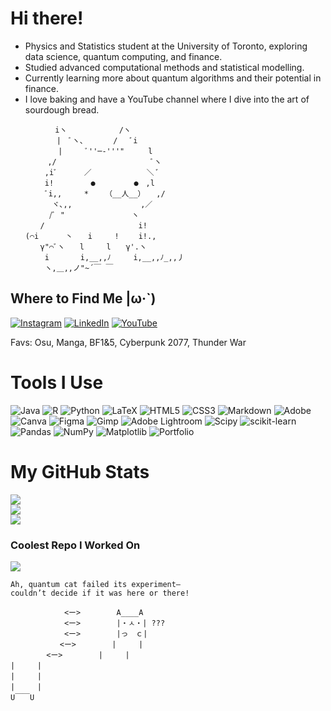 # Hi there!  
- Physics and Statistics student at the University of Toronto, exploring data science, quantum computing, and finance.<be>
- Studied advanced computational methods and statistical modelling.<be>
- Currently learning more about quantum algorithms and their potential in finance.<be>
- I love baking and have a YouTube channel where I dive into the art of sourdough bread. 

```
　　　　　　iヽ　　　　　　　/ヽ 
　　　 　 　|　ﾞヽ、　　　　/ 　ﾞi 
　 　 　 　 |　　　ﾞ''─‐'''"　 　 l 
　　　　　,/　　　 　 　 　 　　 　 ﾞヽ 
　　　　 ,iﾞ 　　　／　 　 　 　 　＼ ﾞ 
　　　 　i!　　　　　●　 　 　　●　,l　　　　　　　 
　　　　 ﾞi,,　　　* 　 （__人__）　　,/　　　　　　　　　　　 
　　　　　 ヾ､,,　　　　　　　 　 ,／　　　　　 
　　 　　 /ﾞ "　　　　　　　　　ヽ　　　 
　　　　/　　　　　　　　　　　　 i!　　　　　　　　　　　　　 
　　(⌒i 　　　丶　　i　　　!　　 i!.,　　　　　　　 　　　 
　　　　γ"⌒ﾞヽ　　l　　　l　　γ'.ヽ　　　　　 　 　　　 
　　　　 i　　 　 i,__,,ﾉ　　　i,__,,ﾉ_,,丿　　　　　　　　　 
　　　　 ヽ,＿,,ノ"~´￣ ￣　　　　　　 
```

## Where to Find Me |ω·`)
[![Instagram](https://img.shields.io/badge/Instagram-%23E4405F.svg?logo=Instagram&logoColor=white)](https://www.instagram.com/umi_yamaguchi/) [![LinkedIn](https://img.shields.io/badge/LinkedIn-%230077B5.svg?logo=linkedin&logoColor=white)](https://www.linkedin.com/in/umi-yamaguchi/) [![YouTube](https://img.shields.io/badge/YouTube-%23FF0000.svg?logo=YouTube&logoColor=white)](https://www.youtube.com/@UmisBakery) 

Favs: Osu, Manga, BF1&5, Cyberpunk 2077, Thunder War 

# Tools I Use
![Java](https://img.shields.io/badge/java-%23ED8B00.svg?style=flat-square&logo=openjdk&logoColor=white) ![R](https://img.shields.io/badge/r-%23276DC3.svg?style=flat-square&logo=r&logoColor=white) ![Python](https://img.shields.io/badge/python-3670A0?style=flat-square&logo=python&logoColor=ffdd54) ![LaTeX](https://img.shields.io/badge/latex-%23008080.svg?style=flat-square&logo=latex&logoColor=white) ![HTML5](https://img.shields.io/badge/html5-%23E34F26.svg?style=flat-square&logo=html5&logoColor=white) ![CSS3](https://img.shields.io/badge/css3-%231572B6.svg?style=flat-square&logo=css3&logoColor=white) ![Markdown](https://img.shields.io/badge/markdown-%23000000.svg?style=flat-square&logo=markdown&logoColor=white) ![Adobe](https://img.shields.io/badge/adobe-%23FF0000.svg?style=flat-square&logo=adobe&logoColor=white) ![Canva](https://img.shields.io/badge/Canva-%2300C4CC.svg?style=flat-square&logo=Canva&logoColor=white) ![Figma](https://img.shields.io/badge/figma-%23F24E1E.svg?style=flat-square&logo=figma&logoColor=white) ![Gimp](https://img.shields.io/badge/Gimp-657D8B?style=flat-square&logo=gimp&logoColor=FFFFFF) ![Adobe Lightroom](https://img.shields.io/badge/Adobe%20Lightroom-31A8FF.svg?style=flat-square&logo=Adobe%20Lightroom&logoColor=white) ![Scipy](https://img.shields.io/badge/SciPy-%230C55A5.svg?style=flat-square&logo=scipy&logoColor=%white) ![scikit-learn](https://img.shields.io/badge/scikit--learn-%23F7931E.svg?style=flat-square&logo=scikit-learn&logoColor=white) ![Pandas](https://img.shields.io/badge/pandas-%23150458.svg?style=flat-square&logo=pandas&logoColor=white) ![NumPy](https://img.shields.io/badge/numpy-%23013243.svg?style=flat-square&logo=numpy&logoColor=white) ![Matplotlib](https://img.shields.io/badge/Matplotlib-%23ffffff.svg?style=flat-square&logo=Matplotlib&logoColor=black) ![Portfolio](https://img.shields.io/badge/Portfolio-%23000000.svg?style=flat-square&logo=firefox&logoColor=#FF7139)

# My GitHub Stats 
![](https://github-readme-stats.vercel.app/api?username=umi2004&theme=tokyonight&hide_border=true&include_all_commits=false&count_private=false)<br/>
![](https://github-readme-streak-stats.herokuapp.com/?user=umi2004&theme=tokyonight&hide_border=true)<br/>
![](https://github-readme-stats.vercel.app/api/top-langs/?username=umi2004&theme=tokyonight&hide_border=true&include_all_commits=false&count_private=false&layout=compact)

### Coolest Repo I Worked On
![](https://github-contributor-stats.vercel.app/api?username=umi2004&limit=5&theme=tokyonight&combine_all_yearly_contributions=true)

```
Ah, quantum cat failed its experiment—  
couldn’t decide if it was here or there!

            <ー>        A____A　　
            <ー>        |・ㅅ・| ???
            <ー>        |っ　ｃ| 
           <ー>        |　　　| 
        <ー>        |　　　| 
|　　　| 
|　　　|
|　　　|
U￣￣U
```

